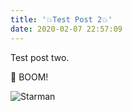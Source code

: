 ```yaml
---
title: '💥Test Post 2💥'
date: 2020-02-07 22:57:09
---
```


Test post two.

:carrot: BOOM!

![Starman](../images/gatsby-astronaut.png)
